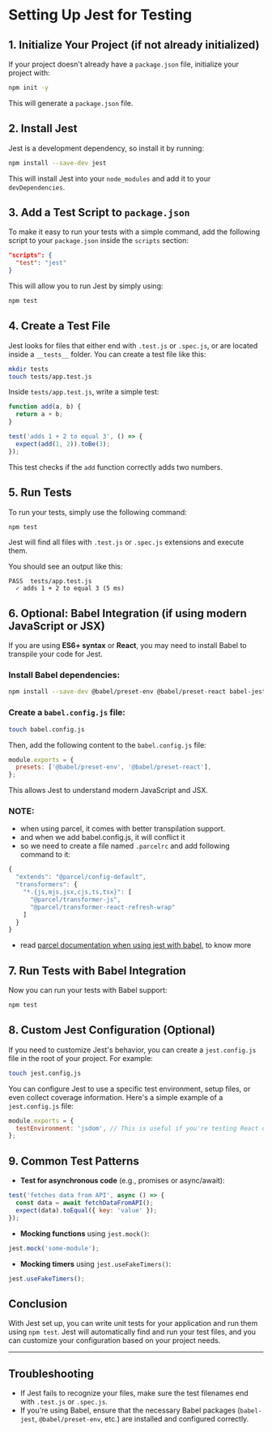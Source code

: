 # Setting Up Jest for Testing

## 1. **Initialize Your Project (if not already initialized)**

If your project doesn't already have a `package.json` file, initialize your project with:

```bash
npm init -y
```

This will generate a `package.json` file.

## 2. **Install Jest**

Jest is a development dependency, so install it by running:

```bash
npm install --save-dev jest
```

This will install Jest into your `node_modules` and add it to your `devDependencies`.

## 3. **Add a Test Script to `package.json`**

To make it easy to run your tests with a simple command, add the following script to your `package.json` inside the `scripts` section:

```json
"scripts": {
  "test": "jest"
}
```

This will allow you to run Jest by simply using:

```bash
npm test
```

## 4. **Create a Test File**

Jest looks for files that either end with `.test.js` or `.spec.js`, or are located inside a `__tests__` folder. You can create a test file like this:

```bash
mkdir tests
touch tests/app.test.js
```

Inside `tests/app.test.js`, write a simple test:

```js
function add(a, b) {
  return a + b;
}

test('adds 1 + 2 to equal 3', () => {
  expect(add(1, 2)).toBe(3);
});
```

This test checks if the `add` function correctly adds two numbers.

## 5. **Run Tests**

To run your tests, simply use the following command:

```bash
npm test
```

Jest will find all files with `.test.js` or `.spec.js` extensions and execute them.

You should see an output like this:

```
PASS  tests/app.test.js
  ✓ adds 1 + 2 to equal 3 (5 ms)
```

## 6. **Optional: Babel Integration (if using modern JavaScript or JSX)**

If you are using **ES6+ syntax** or **React**, you may need to install Babel to transpile your code for Jest.

### Install Babel dependencies:

```bash
npm install --save-dev @babel/preset-env @babel/preset-react babel-jest
```

### Create a `babel.config.js` file:

```bash
touch babel.config.js
```

Then, add the following content to the `babel.config.js` file:

```js
module.exports = {
  presets: ['@babel/preset-env', '@babel/preset-react'],
};
```

This allows Jest to understand modern JavaScript and JSX.

### NOTE: 
- when using parcel, it comes with better transpilation support.
- and when we add babel.config.js, it will conflict it
- so we need to create a file named `.parcelrc` and add following command to it:
```js
{
  "extends": "@parcel/config-default",
  "transformers": {
    "*.{js,mjs,jsx,cjs,ts,tsx}": [
      "@parcel/transformer-js",
      "@parcel/transformer-react-refresh-wrap"
    ]
  }
}
```
- read [parcel documentation when using jest with babel](https://parceljs.org/languages/javascript/#babel), to know more

## 7. **Run Tests with Babel Integration**

Now you can run your tests with Babel support:

```bash
npm test
```

## 8. **Custom Jest Configuration (Optional)**

If you need to customize Jest's behavior, you can create a `jest.config.js` file in the root of your project. For example:

```bash
touch jest.config.js
```

You can configure Jest to use a specific test environment, setup files, or even collect coverage information. Here's a simple example of a `jest.config.js` file:

```js
module.exports = {
  testEnvironment: 'jsdom', // This is useful if you're testing React or browser-related code
};
```

## 9. **Common Test Patterns**

- **Test for asynchronous code** (e.g., promises or async/await):

```js
test('fetches data from API', async () => {
  const data = await fetchDataFromAPI();
  expect(data).toEqual({ key: 'value' });
});
```

- **Mocking functions** using `jest.mock()`:

```js
jest.mock('some-module');
```

- **Mocking timers** using `jest.useFakeTimers()`:

```js
jest.useFakeTimers();
```

## Conclusion

With Jest set up, you can write unit tests for your application and run them using `npm test`. Jest will automatically find and run your test files, and you can customize your configuration based on your project needs.

---

## Troubleshooting

- If Jest fails to recognize your files, make sure the test filenames end with `.test.js` or `.spec.js`.
- If you're using Babel, ensure that the necessary Babel packages (`babel-jest`, `@babel/preset-env`, etc.) are installed and configured correctly.
